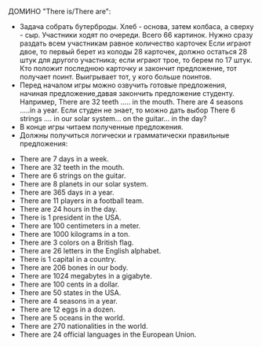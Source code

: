 
ДОМИНО "There is/There are":
* Задача собрать бутерброды. Хлеб - основа, затем колбаса, а сверху - сыр. Участники ходят по очереди. Всего 66 картинок. Нужно сразу раздать всем участникам равное количество карточек Если играют двое, то первый берет из колоды 28 карточек, должно остаться 28 штук для другого участника; если играют трое, то берем по 17 штук. Кто положит последнюю карточку и закончит предложение, тот получает поинт. Выигрывает тот, у кого больше поинтов. 
* Перед началом игры можно озвучить готовые предложения, начиная предложение,давая закончить предложение студенту. Например, There are 32 teeth ..... in the mouth. There are 4 seasons .....in a year. Если студен не знает, то можно дать выбор There 6 strings .... in our solar system... on the guitar... in the day? 
* В конце игры читаем полученные предложения.
* Должны получиться логически и грамматически правильные предложения:

- There are 7 days in a week.
- There are 32 teeth in the mouth.
- There are 6 strings on the guitar.
- There are 8 planets in our solar system.
- There are 365 days in a year.
- There are 11 players in a football team.
- There are 24 hours in the day.
- There is 1 president in the USA.
- There are 100 centimeters in a meter.
- There are 1000 kilograms in a ton.
- There are 3 colors on a British flag.
- There are 26 letters in the English alphabet.
- There is 1 capital in a country.
- There are 206 bones in our body.
- There are 1024 megabytes in a gigabyte.
- There are 100 cents in a dollar.
- There are 50 states in the USA.
- There are 4 seasons in a year.
- There are 12 eggs in a dozen.
- There are 5 oceans in the world.
- There are 270 nationalities in the world.
- There are 24 official languages in the European Union.
